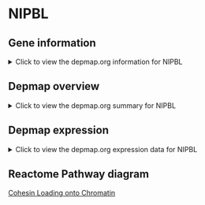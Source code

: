 <h1>NIPBL</h1>

<h2>Gene information</h2>
<details>
  <summary>Click to view the depmap.org information for NIPBL</summary>
  <iframe src="https://depmap.org/portal/gene/NIPBL?tab=about" style="border:none;width:100%;height:800px"></iframe>
</details>

<h2>Depmap overview</h2>
<details>
  <summary>Click to view the depmap.org summary for NIPBL</summary>
  <iframe src="https://depmap.org/portal/gene/NIPBL?tab=overview" style="border:none;width:100%;height:800px"></iframe>
</details>

<h2>Depmap expression</h2>
<details>
  <summary>Click to view the depmap.org expression data for NIPBL</summary>
  <iframe src="https://depmap.org/portal/gene/NIPBL?tab=characterization" style="border:none;width:100%;height:800px"></iframe>
</details>



<h2>Reactome Pathway diagram</h2>
<a href="https://reactome.org/PathwayBrowser/#/R-HSA-2470946" target="_BLANK">Cohesin Loading onto Chromatin</a>



